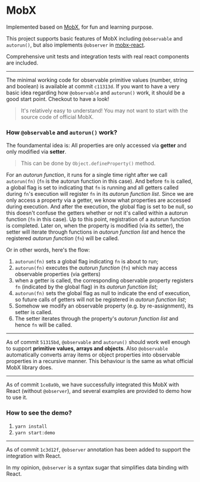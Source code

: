 # MobX

Implemented based on [MobX](https://github.com/mobxjs/mobx), for fun and learning purpose.

This project supports basic features of MobX including `@observable` and `autorun()`,
but also implements `@observer` in [mobx-react](https://github.com/mobxjs/mobx-react).

Comprehensive unit tests and integration tests with real react components are included.

---

The minimal working code for observable primitive values (number, string and boolean) is available at
commit `c11313d`. If you want to have a very basic idea regarding how `@observable` and `autorun()` work,
it should be a good start point. Checkout to have a look!
> It's relatively easy to understand! You may not want to start with the source code of official MobX.

### How `@observable` and `autorun()` work?

The foundamental idea is: All properties are only accessed via **getter** and only modified via **setter**.

> This can be done by `Object.defineProperty()` method.

For an *autorun function*, it runs for a single time right after we call `autorun(fn)` (`fn` is the autorun function in this case). And before `fn` is called, a global flag is set to indicating that `fn` is running and all getters called during `fn`'s execution will register `fn` in its *autorun function list*. Since we are only access a property via a getter, we know what properties are accessed during execution. And after the execution, the global flag is set to be null, so this doesn't confuse the getters whether or not it's called within a autorun function (`fn` in this case).
Up to this point, registration of a autorun function is completed. Later on, when the property is modified (via its setter), the setter will iterate through functions in *autorun function list* and hence the registered *autorun function* (`fn`) will be called.

Or in other words, here's the flow:
1. `autorun(fn)` sets a global flag indicating `fn` is about to run;
2. `autorun(fn)` executes the *autorun function* (`fn`) which may access observable properties (via getters)
3. when a getter is called, the corresponding observable property registers `fn` (indicated by the global flag) in its *autorun function list*;
4. `autorun(fn)` sets the global flag as null to indicate the end of execution, so future calls of getters will not be registered in *autorun function list*;
5. Somehow we modify an observable property (e.g. by re-assignment), its setter is called.
6. The setter iterates through the property's *autorun function list* and hence `fn` will be called.

---

As of commit `51315bd`, `@observable` and `autorun()` should work well enough to support **primitive
values, arrays and objects**. Also `@observable` automatically converts array items or object properties into observable properties in a recursive manner. 
This behaviour is the same as what official MobX library does.

---

As of commit `1ce8a9b`, we have successfully integrated this MobX with React (without `@observer`), and several examples are provided to demo how to use it.

### How to see the demo?

1. `yarn install`
2. `yarn start:demo`

---

As of commit `1c3d12f`, `@observer` annotation has been added to support the integration with React.

In my opinion, `@observer` is a syntax sugar that simplifies data binding with React.
